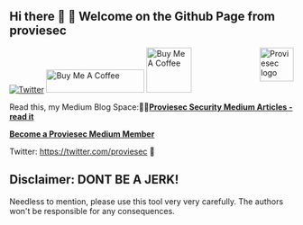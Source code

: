 ## Hi there 👋 🙋‍ Welcome on the Github Page from proviesec
[![Twitter](https://img.shields.io/twitter/follow/proviesec?label=Follow)](https://twitter.com/proviesec)
<a href="https://proviesec.org/">
    <img src="https://avatars.githubusercontent.com/u/92156402?s=400&u=7fe0dbb9085a37818ee8c2b061432a9a69cbff42&v=4" alt="Proviesec logo" title="Proviesec" align="right" height="60" />
</a>
<a href="https://www.buymeacoffee.com/proviesec" target="_blank"><img src="https://cdn.buymeacoffee.com/buttons/default-orange.png" alt="Buy Me A Coffee" height="41" width="174"></a>
<a href="https://patreon.com/proviesec"><img src="https://user-images.githubusercontent.com/6010786/178968010-4d47859d-ef52-4d0e-85eb-549654f9ad65.jpg" alt="Buy Me A Coffee" height="80"></a>

Read this, my Medium Blog Space:👩‍💻<a href="https://proviesec.medium.com/"><b>Proviesec Security Medium Articles - read it</b></a>

<a href="https://medium.com/@proviesec/membership"><b>Become a Proviesec Medium Member</b></a>

Twitter: https://twitter.com/proviesec 🙋‍
## Disclaimer: DONT BE A JERK!
Needless to mention, please use this tool very very carefully. The authors won't be responsible for any consequences.

<!--

**Here are some ideas to get you started:**
🙋‍♀️ A short introduction - what is your organization all about?
🌈 Contribution guidelines - how can the community get involved?
👩‍💻 Useful resources - where can the community find your docs? Is there anything else the community should know?
🍿 Fun facts - what does your team eat for breakfast?
🧙 Remember, you can do mighty things with the power of [Markdown](https://docs.github.com/github/writing-on-github/getting-started-with-writing-and-formatting-on-github/basic-writing-and-formatting-syntax)
-->

